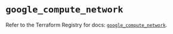 # `google_compute_network`

Refer to the Terraform Registry for docs: [`google_compute_network`](https://registry.terraform.io/providers/hashicorp/google/5.21.0/docs/resources/compute_network).
